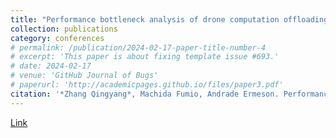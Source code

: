 ```yaml
---
title: "Performance bottleneck analysis of drone computation offloading to a shared fog node"
collection: publications
category: conferences
# permalink: /publication/2024-02-17-paper-title-number-4
# excerpt: 'This paper is about fixing template issue #693.'
# date: 2024-02-17
# venue: 'GitHub Journal of Bugs'
# paperurl: 'http://academicpages.github.io/files/paper3.pdf'
citation: '*Zhang Qingyang*, Machida Fumio, Andrade Ermeson. Performance bottleneck analysis of drone computation offloading to a shared fog node[C]//2022 IEEE International Symposium on Software Reliability Engineering Workshops (ISSREW). IEEE, 2022: 216-221.'
---
```

[Link](https://ieeexplore.ieee.org/abstract/document/9985085)

